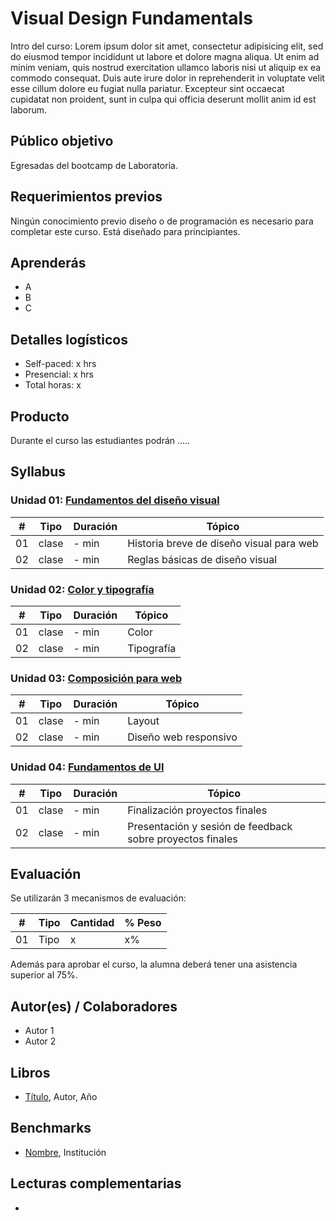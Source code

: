 # Visual Design Fundamentals


Intro del curso: Lorem ipsum dolor sit amet, consectetur adipisicing elit, sed do eiusmod
tempor incididunt ut labore et dolore magna aliqua. Ut enim ad minim veniam,
quis nostrud exercitation ullamco laboris nisi ut aliquip ex ea commodo
consequat. Duis aute irure dolor in reprehenderit in voluptate velit esse
cillum dolore eu fugiat nulla pariatur. Excepteur sint occaecat cupidatat non
proident, sunt in culpa qui officia deserunt mollit anim id est laborum.


## Público objetivo

Egresadas del bootcamp de Laboratoria.

## Requerimientos previos

Ningún conocimiento previo diseño o de programación es necesario para completar este curso. Está diseñado para principiantes.

## Aprenderás


* A
* B
* C

## Detalles logísticos

* Self-paced: x hrs
* Presencial: x hrs
* Total horas: x

## Producto

Durante el curso las estudiantes podrán .....



## Syllabus

### Unidad 01: [Fundamentos del diseño visual](/Unidad-1/README.md)

| # | Tipo | Duración | Tópico
| - | ---- | -------- | ------
| 01 | clase | - min | Historia breve de diseño visual para web 
| 02 | clase | - min | Reglas básicas de diseño visual


### Unidad 02: [Color y tipografía](/Unidad-2/README.md)


| # | Tipo | Duración | Tópico
| - | ---- | -------- | ------
| 01 | clase | - min | Color
| 02 | clase | - min | Tipografía



### Unidad 03: [Composición para web](/Unidad-3/README.md)


| # | Tipo | Duración | Tópico
| - | ---- | -------- | ------
| 01 | clase | - min | Layout
| 02 | clase | - min | Diseño web responsivo 

### Unidad 04: [Fundamentos de UI](/Unidad-4/README.md)


| # | Tipo | Duración | Tópico
| - | ---- | -------- | ------
| 01 | clase | - min | Finalización proyectos finales
| 02 | clase | - min | Presentación y sesión de feedback sobre proyectos finales 


## Evaluación 

Se utilizarán 3 mecanismos de evaluación:

| # | Tipo | Cantidad | % Peso
| - | ---- | -------- | ------
| 01 | Tipo | x | x%


Además para aprobar el curso, la alumna deberá tener una asistencia superior al 75%.


## Autor(es) / Colaboradores

* Autor 1
* Autor 2

## Libros

* [Título](Link),  Autor, Año


## Benchmarks

* [Nombre](link), Institución


## Lecturas complementarias

* 
